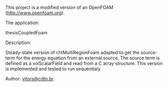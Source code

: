 This project is a modified version of an OpenFOAM (http://www.openfoam.org).

The application:

thesisCoupledFoam

Description:	

Steady-state version of chtMultiRegionFoam adapted to get the source-term for the energy equation from an external source. The source term is defined as a volScalarField and read from a C array structure. This version is implemented and tested to run sequentialy.

Author: vitors@cdtn.br


